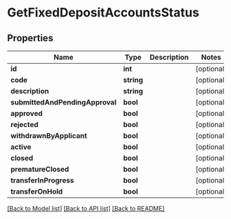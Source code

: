# GetFixedDepositAccountsStatus

## Properties
Name | Type | Description | Notes
------------ | ------------- | ------------- | -------------
**id** | **int** |  | [optional] 
**code** | **string** |  | [optional] 
**description** | **string** |  | [optional] 
**submittedAndPendingApproval** | **bool** |  | [optional] 
**approved** | **bool** |  | [optional] 
**rejected** | **bool** |  | [optional] 
**withdrawnByApplicant** | **bool** |  | [optional] 
**active** | **bool** |  | [optional] 
**closed** | **bool** |  | [optional] 
**prematureClosed** | **bool** |  | [optional] 
**transferInProgress** | **bool** |  | [optional] 
**transferOnHold** | **bool** |  | [optional] 

[[Back to Model list]](../../README.md#documentation-for-models) [[Back to API list]](../../README.md#documentation-for-api-endpoints) [[Back to README]](../../README.md)

